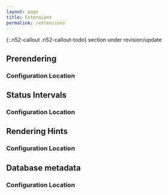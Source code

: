 ```yaml
---
layout: page
title: Extensions
permalink: /extensions
---
```


{:.n52-callout .n52-callout-todo}
section under revision/update

## Prerendering

### Configuration Location
  

## Status Intervals

### Configuration Location


## Rendering Hints

### Configuration Location


## Database metadata

### Configuration Location
